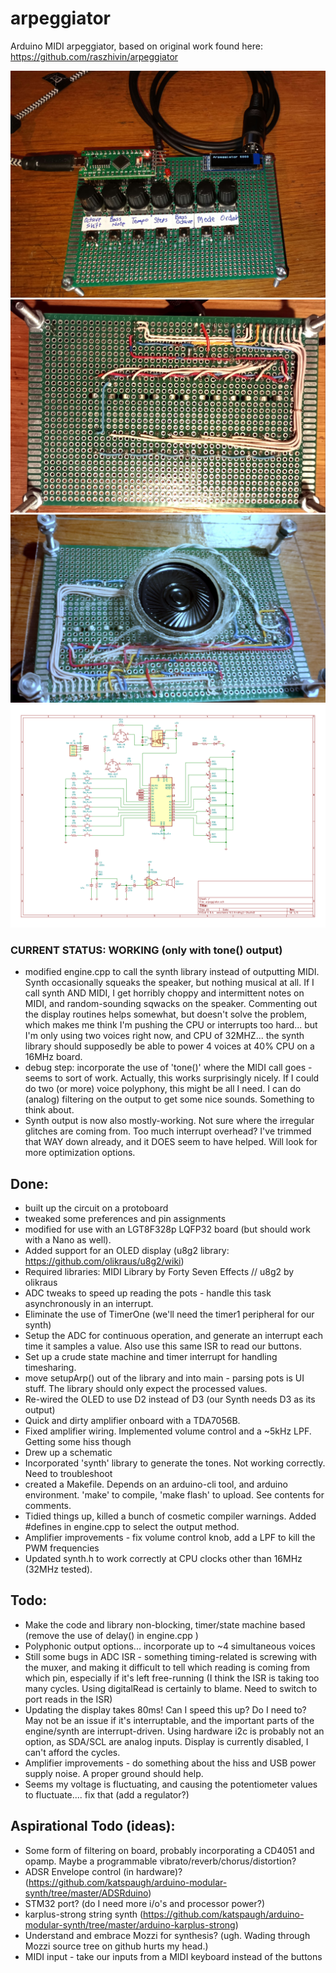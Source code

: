 # arpeggiator
Arduino MIDI arpeggiator, based on original work found here: https://github.com/raszhivin/arpeggiator

![Prototype](20201110_152001.jpg?raw=true "Prototype")
![Prototype Back](20201114_165149.jpg?raw=true "Back Side")
![Prototype Speaker](20201117_184812.jpg?raw=true "with speaker") 
![Schematic](arpeggiator.png?raw=true "Schematic")

### CURRENT STATUS: WORKING (only with tone() output)
- modified engine.cpp to call the synth library instead of outputting MIDI. Synth occasionally squeaks the speaker, but nothing musical at all. If I call synth AND MIDI, I get horribly choppy and intermittent notes on MIDI, and random-sounding sqwacks on the speaker. Commenting out the display routines helps somewhat, but doesn't solve the problem, which makes me think I'm pushing the CPU or interrupts too hard... but I'm only using two voices right now, and CPU of 32MHZ... the synth library should supposedly be able to power 4 voices at 40% CPU on a 16MHz board.
- debug step: incorporate the use of 'tone()' where the MIDI call goes - seems to sort of work. Actually, this works surprisingly nicely. If I could do two (or more) voice polyphony, this might be all I need. I can do (analog) filtering on the output to get some nice sounds. Something to think about.
- Synth output is now also mostly-working. Not sure where the irregular glitches are coming from. Too much interrupt overhead? I've trimmed that WAY down already, and it DOES seem to have helped. Will look for more optimization options.

## Done:
- built up the circuit on a protoboard
- tweaked some preferences and pin assignments
- modified for use with an LGT8F328p LQFP32 board (but should work with a Nano as well). 
- Added support for an OLED display (u8g2 library: https://github.com/olikraus/u8g2/wiki)
- Required libraries: MIDI Library by Forty Seven Effects // u8g2 by olikraus
- ADC tweaks to speed up reading the pots - handle this task asynchronously in an interrupt.
- Eliminate the use of TimerOne (we'll need the timer1 peripheral for our synth)
- Setup the ADC for continuous operation, and generate an interrupt each time it samples a value. Also use this same ISR to read our buttons.
- Set up a crude state machine and timer interrupt for handling timesharing. 
- move setupArp() out of the library and into main - parsing pots is UI stuff. The library should only expect the processed values.
- Re-wired the OLED to use D2 instead of D3 (our Synth needs D3 as its output)
- Quick and dirty amplifier onboard with a TDA7056B.
- Fixed amplifier wiring. Implemented volume control and a ~5kHz LPF. Getting some hiss though
- Drew up a schematic
- Incorporated 'synth' library to generate the tones. Not working correctly. Need to troubleshoot
- created a Makefile. Depends on an arduino-cli tool, and arduino environment. 'make' to compile, 'make flash' to upload. See contents for comments.
- Tidied things up, killed a bunch of cosmetic compiler warnings. Added #defines in engine.cpp to select the output method.
- Amplifier improvements - fix volume control knob, add a LPF to kill the PWM frequencies
- Updated synth.h to work correctly at CPU clocks other than 16MHz (32MHz tested).

## Todo:
- Make the code and library non-blocking, timer/state machine based (remove the use of delay() in engine.cpp )
- Polyphonic output options... incorporate up to ~4 simultaneous voices
- Still some bugs in ADC ISR - something timing-related is screwing with the muxer, and making it difficult to tell which reading is coming from which pin, especially if it's left free-running (I think the ISR is taking too many cycles. Using digitalRead is certainly to blame. Need to switch to port reads in the ISR)
- Updating the display takes 80ms! Can I speed this up? Do I need to? May not be an issue if it's interruptable, and the important parts of the engine/synth are interrupt-driven. Using hardware i2c is probably not an option, as SDA/SCL are analog inputs. Display is currently disabled, I can't afford the cycles.
- Amplifier improvements - do something about the hiss and USB power supply noise. A proper ground should help.
- Seems my voltage is fluctuating, and causing the potentiometer values to fluctuate.... fix that (add a regulator?)

## Aspirational Todo (ideas):
- Some form of filtering on board, probably incorporating a CD4051 and opamp. Maybe a programmable vibrato/reverb/chorus/distortion?
- ADSR Envelope control (in hardware)? (https://github.com/katspaugh/arduino-modular-synth/tree/master/ADSRduino)
- STM32 port? (do I need more i/o's and processor power?)
- karplus-strong string synth (https://github.com/katspaugh/arduino-modular-synth/tree/master/arduino-karplus-strong)
- Understand and embrace Mozzi for synthesis? (ugh. Wading through Mozzi source tree on github hurts my head.)
- MIDI input - take our inputs from a MIDI keyboard instead of the buttons
